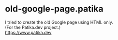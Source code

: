 # old-google-page.patika
I tried to create the old Google page using HTML only.\
(For the Patika.dev project.)\
https://www.patika.dev
